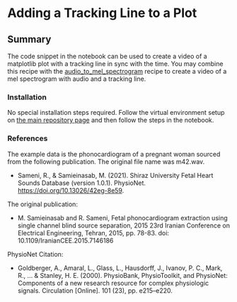 # Adding a Tracking Line to a Plot

## Summary
The code snippet in the notebook can be used to create a video of a matplotlib plot with a tracking line in sync with the time. You may combine this recipe with the [audio_to_mel_spectrogram](../audio_to_mel_spectrogram) recipe to create a video of a mel spectrogram with audio and a tracking line.

### Installation
No special installation steps required. Follow the virtual environment setup on
[the main repository page](../README.md#installation) and then follow the steps in the notebook.

### References
The example data is the phonocardiogram of a pregnant woman sourced from the following publication. The original file name was m42.wav.  
* Sameni, R., & Samieinasab, M. (2021). Shiraz University Fetal Heart Sounds Database (version 1.0.1). PhysioNet. https://doi.org/10.13026/42eg-8e59.

The original publication:
* M. Samieinasab and R. Sameni, Fetal phonocardiogram extraction using single channel blind source separation, 2015 23rd Iranian Conference on Electrical Engineering, Tehran, 2015, pp. 78-83. doi: 10.1109/IranianCEE.2015.7146186

PhysioNet Citation:  
* Goldberger, A., Amaral, L., Glass, L., Hausdorff, J., Ivanov, P. C., Mark, R., ... & Stanley, H. E. (2000). PhysioBank, PhysioToolkit, and PhysioNet: Components of a new research resource for complex physiologic signals. Circulation [Online]. 101 (23), pp. e215–e220.
